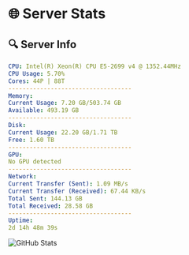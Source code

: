 # 🌐 Server Stats
## 🔍 Server Info
```yaml
CPU: Intel(R) Xeon(R) CPU E5-2699 v4 @ 1352.44MHz
CPU Usage: 5.70%
Cores: 44P | 88T
-----------------------------------
Memory:
Current Usage: 7.20 GB/503.74 GB
Available: 493.19 GB
-----------------------------------
Disk:
Current Usage: 22.20 GB/1.71 TB
Free: 1.60 TB
-----------------------------------
GPU:
No GPU detected
-----------------------------------
Network:
Current Transfer (Sent): 1.09 MB/s
Current Transfer (Received): 67.44 KB/s
Total Sent: 144.13 GB
Total Received: 28.58 GB
-----------------------------------
Uptime:
2d 14h 48m 39s
```
![GitHub Stats](https://img.shields.io/badge/Updated-2025-04-22_07:57:27-blue)